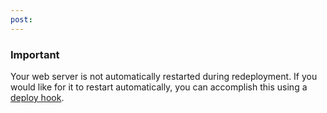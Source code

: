 ```yaml
---
post: 
---
```


### Important

Your web server is not automatically restarted during redeployment. If you would like for it to restart automatically, you can accomplish this using a [deploy hook](#).




